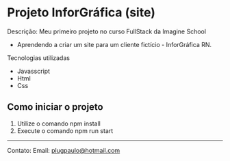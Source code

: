 # Projeto InforGráfica (site)

Descrição: Meu primeiro projeto no curso FullStack da Imagine School 
- Aprendendo a criar um site para um cliente fictício - InforGráfica RN.

Tecnologias utilizadas

- Javasscript
- Html
- Css

## Como iniciar o projeto

1. Utilize o comando npm install
2. Execute o comando npm run start


---
Contato: 
Email: [plugpaulo@hotmail.com](mailto:plugpaulo@hotmail.com)